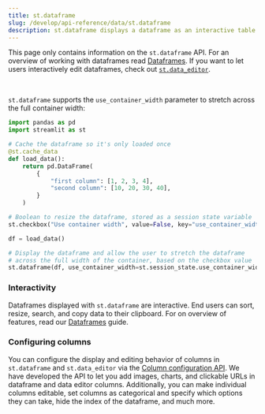 ```yaml
---
title: st.dataframe
slug: /develop/api-reference/data/st.dataframe
description: st.dataframe displays a dataframe as an interactive table.
---
```


<Tip>

This page only contains information on the `st.dataframe` API. For an overview of working with dataframes read [Dataframes](/develop/concepts/design/dataframes). If you want to let users interactively edit dataframes, check out [`st.data_editor`](/develop/api-reference/data/st.data_editor).

</Tip>

<Autofunction function="streamlit.dataframe" />

<br />

`st.dataframe` supports the `use_container_width` parameter to stretch across the full container width:

```python
import pandas as pd
import streamlit as st

# Cache the dataframe so it's only loaded once
@st.cache_data
def load_data():
    return pd.DataFrame(
        {
            "first column": [1, 2, 3, 4],
            "second column": [10, 20, 30, 40],
        }
    )

# Boolean to resize the dataframe, stored as a session state variable
st.checkbox("Use container width", value=False, key="use_container_width")

df = load_data()

# Display the dataframe and allow the user to stretch the dataframe
# across the full width of the container, based on the checkbox value
st.dataframe(df, use_container_width=st.session_state.use_container_width)
```

<Cloud name="doc-dataframe2" height="350px" />

<Autofunction function="DeltaGenerator.add_rows" />

### Interactivity

Dataframes displayed with `st.dataframe` are interactive. End users can sort, resize, search, and copy data to their clipboard. For on overview of features, read our [Dataframes](/develop/concepts/design/dataframes#additional-ui-features) guide.

### Configuring columns

You can configure the display and editing behavior of columns in `st.dataframe` and `st.data_editor` via the [Column configuration API](/develop/api-reference/data/st.column_config). We have developed the API to let you add images, charts, and clickable URLs in dataframe and data editor columns. Additionally, you can make individual columns editable, set columns as categorical and specify which options they can take, hide the index of the dataframe, and much more.

<Cloud name="doc-column-config-overview" embedOptionsStr="disable_scrolling" height="480px"/>
